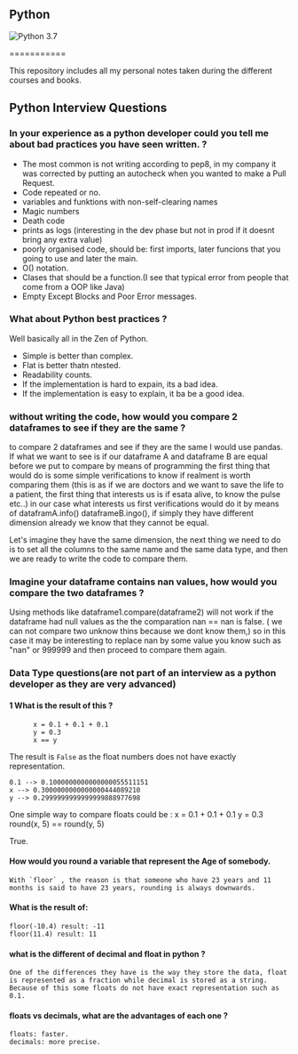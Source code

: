 ## Python

![Python 3.7](https://img.shields.io/badge/Python-3.7-blue.svg)

===========

This repository includes all my personal notes taken during the different courses and books.

## Python Interview Questions


### In your experience as a python developer could you tell me about bad practices you have seen written. ?

- The most common is not writing according to pep8, in my company it was corrected by putting an autocheck when you wanted to make a Pull Request.
- Code repeated or no.
- variables and funktions with non-self-clearing names
- Magic numbers
- Death code
- prints as logs (interesting in the dev phase but not in prod if it doesnt bring any extra value)
- poorly organised code, should be: first imports, later funcions that you going to use and later the main.
- O() notation.
- Clases that should be a function.(I see that typical error from people that come from a OOP like Java)
- Empty Except Blocks and Poor Error messages.

### What about Python best practices ?

Well basically all in the Zen of Python.

- Simple is better than complex.
- Flat is better thatn ntested.
- Readability counts.
- If the implementation is hard to expain, its a bad idea.
- If the implementation is easy to explain, it ba be a good idea.

### without writing the code, how would you compare 2 dataframes to see if they are the same ?

to compare 2 dataframes and see if they are the same I would use pandas. 
If what we want to see is if our dataframe A and dataframe B are equal before we put to compare by means of programming the first thing that would do is some simple verifications to know if realment is worth comparing them (this is as if we are doctors and we want to save the life to a patient, the first thing that interests us is if esata alive, to know the pulse etc..) in our case what interests us first verifications would do it by means of dataframA.info() dataframeB.ingo(), if simply they have different dimension already we know that they cannot be equal.

Let's imagine they have the same dimension, the next thing we need to do is to set all the columns to the same name and the same data type, and then we are ready to write the code to compare them.


### Imagine your dataframe contains nan values, how would you compare the two dataframes ?

Using methods like dataframe1.compare(dataframe2) will not work if the dataframe had null values as the  the comparation nan == nan is false. ( we can not compare two unknow thins
because we dont know them,) so in this case it may be interesting to replace nan by some value you know such as "nan" or 999999 and then proceed to compare them again.

### Data Type questions(are not part of an interview as a python developer as they are very advanced)

#### 1 What is the result of this ?
          x = 0.1 + 0.1 + 0.1
          y = 0.3
          x == y
		  
The result is `False` as the float numbers does not have exactly representation.

    0.1 --> 0.1000000000000000055511151
    x --> 0.3000000000000000444089210
    y --> 0.2999999999999999888977698

One simple way to compare floats could be :
    x = 0.1 + 0.1 + 0.1
    y = 0.3
    round(x, 5) == round(y, 5)

   True.

#### How would you round a variable that represent the Age of somebody.

    With `floor` , the reason is that someone who have 23 years and 11 months is said to have 23 years, rounding is always downwards.
	
#### What is the result of:

    floor(-10.4) result: -11
    floor(11.4) result: 11
	
#### what is the different of decimal and float in python ?

	One of the differences they have is the way they store the data, float is represented as a fraction while decimal is stored as a string. 
    Because of this some floats do not have exact representation such as 0.1.
	
#### floats vs decimals, what are the advantages of each one ?	

    floats: faster.
	decimals: more precise.
